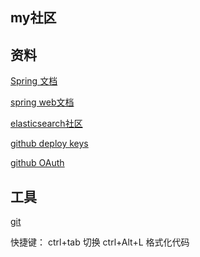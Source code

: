 ## my社区

## 资料
[Spring 文档](https://spring.io/guides)

[spring web文档](https://spring.io/guides/gs/serving-web-content/)

[elasticsearch社区](https://elasticsearch.cn/explore)

[github deploy keys](https://developer.github.com/v3/guides/managing-deploy-keys/#deploy-keys)

[github OAuth](https://developer.github.com/apps/building-oauth-apps/creating-an-oauth-app/)

## 工具
[git](https://git-scm.com/download)

快捷键：
ctrl+tab 切换
ctrl+Alt+L 格式化代码


